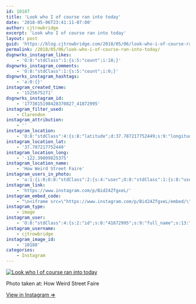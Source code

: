 ```yaml
---
id: 10187
title: 'Look who I of course ran into today'
date: '2018-05-06T23:41:11-07:00'
author: cjtrowbridge
excerpt: 'Look who I of course ran into today'
layout: post
guid: 'https://blog.cjtrowbridge.com/2018/05/06/look-who-i-of-course-ran-into-today/'
permalink: /2018/05/06/look-who-i-of-course-ran-into-today/
dsgnwrks_instagram_likes:
    - 'O:8:"stdClass":1:{s:5:"count";i:18;}'
dsgnwrks_instagram_comments:
    - 'O:8:"stdClass":1:{s:5:"count";i:0;}'
dsgnwrks_instagram_hashtags:
    - 'a:0:{}'
instagram_created_time:
    - '1525675271'
dsgnwrks_instagram_id:
    - '1773815198428370827_41872995'
instagram_filter_used:
    - Clarendon
instagram_attribution:
    - ''
instagram_location:
    - 'O:8:"stdClass":4:{s:8:"latitude";d:37.787217752449;s:9:"longitude";d:-122.39809825375;s:4:"name";s:22:"How Weird Street Faire";s:2:"id";i:2633176;}'
instagram_location_lat:
    - '37.787217752449'
instagram_location_long:
    - '-122.39809825375'
instagram_location_name:
    - 'How Weird Street Faire'
instagram_users_in_photo:
    - 'a:1:{i:0;O:8:"stdClass":2:{s:4:"user";O:8:"stdClass":1:{s:8:"username";s:8:"kvoyager";}s:8:"position";O:8:"stdClass":2:{s:1:"x";d:0.5416667;s:1:"y";d:0.55313647;}}}'
instagram_link:
    - 'https://www.instagram.com/p/Bid24ZfgxeL/'
instagram_embed_code:
    - "\n<iframe src=\"https://www.instagram.com/p/Bid24ZfgxeL/embed/\" width=\"612\" height=\"710\" frameborder=\"0\" scrolling=\"no\" allowtransparency=\"true\" class=\"insta-image-embed\"></iframe>\n"
instagram_type:
    - image
instagram_user:
    - 'O:8:"stdClass":4:{s:2:"id";s:8:"41872995";s:9:"full_name";s:13:"CJ Trowbridge";s:15:"profile_picture";s:141:"https://scontent.cdninstagram.com/vp/f708ff53c279f1837541e07836a542d3/5B912C1C/t51.2885-19/s150x150/13724650_1188772791164794_142557231_a.jpg";s:8:"username";s:12:"cjtrowbridge";}'
instagram_username:
    - cjtrowbridge
instagram_image_id:
    - '10188'
categories:
    - Instagram
---
```


[![Look who I of course ran into today](https://blog.cjtrowbridge.com/wp-content/uploads/2018/05/1525675271-1-1.jpg)](https://www.instagram.com/p/Bid24ZfgxeL/)

Photo taken at: How Weird Street Faire

[View in Instagram ⇒](https://www.instagram.com/p/Bid24ZfgxeL/)